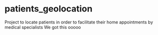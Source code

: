 # patients_geolocation
Project to locate patients in order to facilitate their home appointments by medical specialists
We got this ooooo
